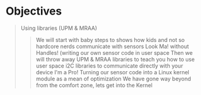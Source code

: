 # Objectives

> Using libraries (UPM & MRAA)</font>
> > We will start with baby steps to shows how kids and not so hardcore nerds communicate with sensors
> Look Ma! without Handles! (writing our own sensor code in user space
> > Then we will throw away UPM & MRAA libraries to teach you how to use user space i2C  libraries to communicate directly with your device
> I'm a Pro! Turning our sensor code into a Linux kernel module as a mean of optimization
> > We have gone way beyond from the comfort zone, lets get into the Kernel
